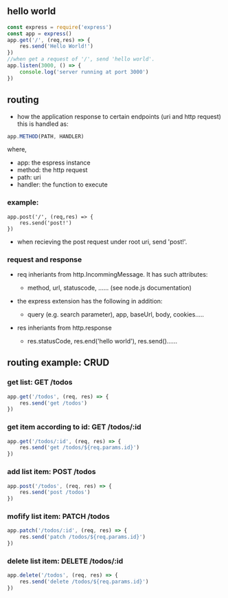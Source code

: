 ## hello world
```javascript
const express = require('express')
const app = express()
app.get('/', (req,res) => {
    res.send('Hello World!')
})
//when get a request of '/', send 'hello world'.
app.listen(3000, () => {
    console.log('server running at port 3000')
})
```

## routing
* how the application response to certain endpoints (uri and http request)
this is handled as:
```javascript
app.METHOD(PATH, HANDLER)
```
where, 
* app: the espress instance
* method: the http request
* path: uri
* handler: the function to execute

### example:
```
app.post('/', (req,res) => {
    res.send('post!')
})
```
* when recieving the post request under root uri, send 'post!'.

### request and response
* req inheriants from http.IncommingMessage. It has such attributes: 
    * method, url, statuscode, ...... (see node.js documentation)
* the express extension has the following in addition:
    * query (e.g. search parameter), app, baseUrl, body, cookies.....

* res inheriants from http.response
    * res.statusCode, res.end('hello world'), res.send()......

## routing example: CRUD
### get list: GET /todos
```javascript
app.get('/todos', (req, res) => {
    res.send('get /todos')
})
```
### get item according to id: GET /todos/:id
```javascript
app.get('/todos/:id', (req, res) => {
    res.send('get /todos/${req.params.id}')
})
```
### add list item: POST /todos
```javascript
app.post('/todos', (req, res) => {
    res.send('post /todos')
})
```
### mofify list item: PATCH /todos
```javascript
app.patch('/todos/:id', (req, res) => {
    res.send('patch /todos/${req.params.id}')
})
```
### delete list item: DELETE /todos/:id
```javascript
app.delete('/todos', (req, res) => {
    res.send('delete /todos/${req.params.id}')
})
```
